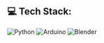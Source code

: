 ## 💻 Tech Stack:

![Python](https://img.shields.io/badge/python-3670A0?style=flat-square&logo=python&logoColor=ffdd54) 
![Arduino](https://img.shields.io/badge/-Arduino-00979D?style=flat-square&logo=Arduino&logoColor=white) 
![Blender](https://img.shields.io/badge/blender-%23F5792A.svg?style=flat-square&logo=blender&logoColor=white) 
